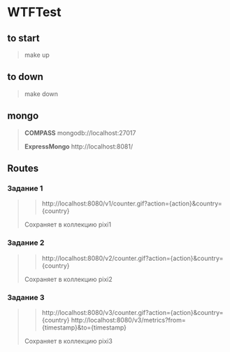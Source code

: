 # WTFTest

## to start

> make up

## to down

> make down

## mongo

> **COMPASS** mongodb://localhost:27017
>
> **ExpressMongo** http://localhost:8081/

## Routes

### Задание 1
>> http://localhost:8080/v1/counter.gif?action={action}&country={country}
>
> Сохраняет в коллекцию pixi1


### Задание 2
>> http://localhost:8080/v2/counter.gif?action={action}&country={country}
>
>Сохраняет в коллекцию pixi2

### Задание 3
>> http://localhost:8080/v3/counter.gif?action={action}&country={country}
> > http://localhost:8080/v3/metrics?from={timestamp}&to={timestamp}
>
> Сохраняет в коллекцию pixi3

